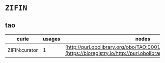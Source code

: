 # `ZIFIN`

## tao

| curie         |   usages | nodes                                                                                                           |
|---------------|----------|-----------------------------------------------------------------------------------------------------------------|
| ZIFIN:curator |        1 | [http://purl.obolibrary.org/obo/TAO:0001385](https://bioregistry.io/http://purl.obolibrary.org/obo/TAO:0001385) |
